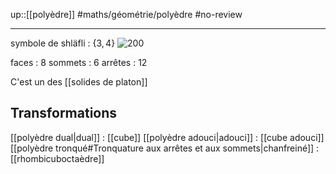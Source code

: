 up::[[polyèdre]]
#maths/géométrie/polyèdre #no-review 

----
symbole de shläfli : $\{3, 4\}$
![200](https://upload.wikimedia.org/wikipedia/commons/thumb/1/14/Octahedron.gif/220px-Octahedron.gif)

faces : 8
sommets : 6
arrêtes : 12

C'est un des [[solides de platon]]

## Transformations
[[polyèdre dual|dual]] : [[cube]]
[[polyèdre adouci|adouci]] : [[cube adouci]]
[[polyèdre tronqué#Tronquature aux arrêtes et aux sommets|chanfreiné]] : [[rhombicuboctaèdre]]


